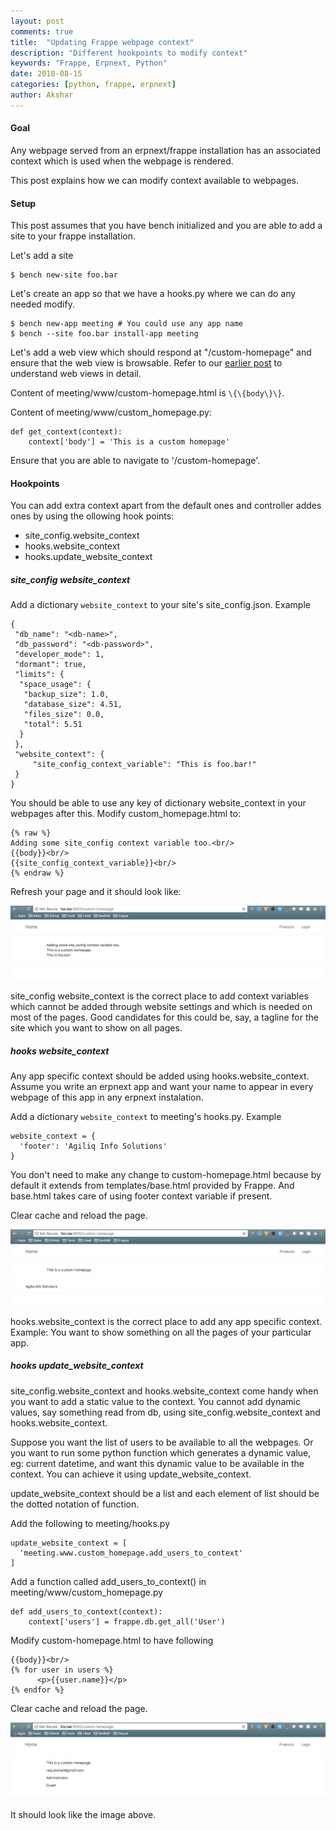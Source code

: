 ```yaml
---
layout: post
comments: true
title:  "Updating Frappe webpage context"
description: "Different hookpoints to modify context"
keywords: "Frappe, Erpnext, Python"
date: 2018-08-15
categories: [python, frappe, erpnext]
author: Akshar
---
```


#### Goal

Any webpage served from an erpnext/frappe installation has an associated context which is used when the webpage is rendered.

This post explains how we can modify context available to webpages.

#### Setup

This post assumes that you have bench initialized and you are able to add a site to your frappe installation.

Let's add a site

    $ bench new-site foo.bar

Let's create an app so that we have a hooks.py where we can do any needed modify.

    $ bench new-app meeting # You could use any app name
    $ bench --site foo.bar install-app meeting

Let's add a web view which should respond at "/custom-homepage" and ensure that the web view is browsable. Refer to our [earlier post](https://www.agiliq.com/blog/2018/07/frappe-web-pages/) to understand web views in detail.

Content of meeting/www/custom-homepage.html is `\{\{body\}\}`.

Content of meeting/www/custom_homepage.py:

    def get_context(context):
        context['body'] = 'This is a custom homepage'

Ensure that you are able to navigate to '/custom-homepage'.

#### Hookpoints

You can add extra context apart from the default ones and controller addes ones by using the ollowing hook points:

* site_config.website_context
* hooks.website_context
* hooks.update_website_context

##### site_config website_context

Add a dictionary `website_context` to your site's site_config.json. Example

    {
     "db_name": "<db-name>",
     "db_password": "<db-password>",
     "developer_mode": 1,
     "dormant": true,
     "limits": {
      "space_usage": {
       "backup_size": 1.0,
       "database_size": 4.51,
       "files_size": 0.0,
       "total": 5.51
      }
     },
     "website_context": {
         "site_config_context_variable": "This is foo.bar!"
     }
    }

You should be able to use any key of dictionary website_context in your webpages after this. Modify custom_homepage.html to:

    {% raw %}
    Adding some site_config context variable too.<br/>
    {{body}}<br/>
    {{site_config_context_variable}}<br/>
    {% endraw %}

Refresh your page and it should look like:

![](/assets/images/frappe/site-config-website-context.png)

site_config website_context is the correct place to add context variables which cannot be added through website settings and which is needed on most of the pages. Good candidates for this could be, say, a tagline for the site which you want to show on all pages.

##### hooks website_context

Any app specific context should be added using hooks.website_context. Assume you write an erpnext app and want your name to appear in every webpage of this app in any erpnext instalation.

Add a dictionary `website_context` to meeting's hooks.py. Example

    website_context = {
      'footer': 'Agiliq Info Solutions'
    }

You don't need to make any change to custom-homepage.html because by default it extends from templates/base.html provided by Frappe. And base.html takes care of using footer context variable if present.

Clear cache and reload the page.

![](/assets/images/frappe/hooks-website-context.png)

hooks.website_context is the correct place to add any app specific context. Example: You want to show something on all the pages of your particular app.

##### hooks update_website_context

site_config.website_context and hooks.website_context come handy when you want to add a static value to the context. You cannot add dynamic values, say something read from db, using site_config.website_context and hooks.website_context.

Suppose you want the list of users to be available to all the webpages. Or you want to run some python function which generates a dynamic value, eg: current datetime, and want this dynamic value to be available in the context. You can achieve it using update_website_context.

update_website_context should be a list and each element of list should be the dotted notation of function.

Add the following to meeting/hooks.py

    update_website_context = [
      'meeting.www.custom_homepage.add_users_to_context'
    ]

Add a function called add_users_to_context() in meeting/www/custom_homepage.py

    def add_users_to_context(context):
        context['users'] = frappe.db.get_all('User')

Modify custom-homepage.html to have following 

    {{body}}<br/>
    {% for user in users %}
          <p>{{user.name}}</p>
    {% endfor %}

Clear cache and reload the page.

![](/assets/images/frappe/hooks-update-website-context.png)

It should look like the image above.

